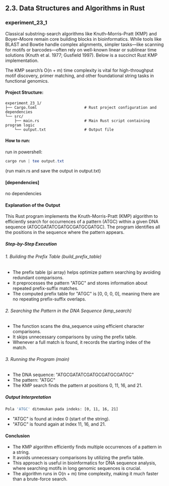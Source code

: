 ## 2.3. Data Structures and Algorithms in Rust

### experiment_23_1

Classical substring-search algorithms like Knuth–Morris–Pratt (KMP) and Boyer–Moore remain core building blocks in bioinformatics. While tools like BLAST and Bowtie handle complex alignments, simpler tasks—like scanning for motifs or barcodes—often rely on well-known linear or sublinear time solutions (Knuth et al. 1977; Gusfield 1997). Below is a succinct Rust KMP implementation.

The KMP search’s O(n + m) time complexity is vital for high-throughput motif discovery, primer matching, and other foundational string tasks in functional genomics.

#### Project Structure:

```plaintext
experiment_23_1/
├── Cargo.toml                     # Rust project configuration and dependencies
└── src/
    ├── main.rs                    # Main Rust script containing program logic
    └── output.txt                 # Output file
```

#### How to run:

run in powershell:

```powershell
cargo run | tee output.txt
```

(run main.rs and save the output in output.txt)
  
#### [dependencies]

no dependencies

#### Explanation of the Output
This Rust program implements the Knuth-Morris-Pratt (KMP) algorithm to efficiently search for occurrences of a pattern (ATGC) within a given DNA sequence (ATGCGATATCGATGCGATGCGATGC). The program identifies all the positions in the sequence where the pattern appears.

##### Step-by-Step Execution

###### 1. Building the Prefix Table (build_prefix_table)

* The prefix table (pi array) helps optimize pattern searching by avoiding redundant comparisons.
* It preprocesses the pattern "ATGC" and stores information about repeated prefix-suffix matches.
* The computed prefix table for "ATGC" is [0, 0, 0, 0], meaning there are no repeating prefix-suffix overlaps.

###### 2. Searching the Pattern in the DNA Sequence (kmp_search)

* The function scans the dna_sequence using efficient character comparisons.
* It skips unnecessary comparisons by using the prefix table.
* Whenever a full match is found, it records the starting index of the match.

###### 3. Running the Program (main)

* The DNA sequence: "ATGCGATATCGATGCGATGCGATGC"
* The pattern: "ATGC"
* The KMP search finds the pattern at positions 0, 11, 16, and 21.

##### Output Interpretation

```sh
Pola 'ATGC' ditemukan pada indeks: [0, 11, 16, 21]
```

* "ATGC" is found at index 0 (start of the string).
* "ATGC" is found again at index 11, 16, and 21.
  
#### Conclusion
* The KMP algorithm efficiently finds multiple occurrences of a pattern in a string.
* It avoids unnecessary comparisons by utilizing the prefix table.
* This approach is useful in bioinformatics for DNA sequence analysis, where searching motifs in long genomic sequences is crucial.
* The algorithm runs in O(n + m) time complexity, making it much faster than a brute-force search.
